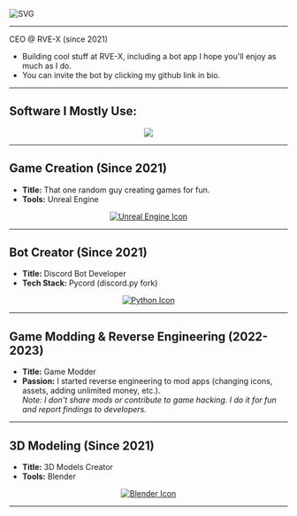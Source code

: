 ![SVG](https://count.getloli.com/@34-4?name=34-4&theme=booru-lisu&padding=7&offset=0&align=center&scale=1&pixelated=0&darkmode=auto)

---

CEO @ RVE-X (since 2021)
- Building cool stuff at RVE-X, including a bot app I hope you'll enjoy as much as I do.
- You can invite the bot by clicking my github link in bio.
---

## Software I Mostly Use:
<p align="center">
  <a href="https://skillicons.dev">
    <img src="https://skillicons.dev/icons?i=blender,figma,vscode,unreal" />
  </a>
</p>

---

## Game Creation (Since 2021)
- **Title:** That one random guy creating games for fun.
- **Tools:** Unreal Engine

<p align="center">
  <a href="https://skillicons.dev">
    <img src="https://skillicons.dev/icons?i=unreal" alt="Unreal Engine Icon" />
  </a>
</p>

---

## Bot Creator (Since 2021)
- **Title:** Discord Bot Developer
- **Tech Stack:** Pycord (discord.py fork)

<p align="center">
  <a href="https://skillicons.dev">
    <img src="https://skillicons.dev/icons?i=py" alt="Python Icon" />
  </a>
</p>

---

## Game Modding & Reverse Engineering (2022-2023)
- **Title:** Game Modder
- **Passion:** I started reverse engineering to mod apps (changing icons, assets, adding unlimited money, etc.).  
  *Note: I don't share mods or contribute to game hacking. I do it for fun and report findings to developers.*

---

## 3D Modeling (Since 2021)
- **Title:** 3D Models Creator
- **Tools:** Blender

<p align="center">
  <a href="https://skillicons.dev">
    <img src="https://skillicons.dev/icons?i=blender" alt="Blender Icon" />
  </a>
</p>

---
